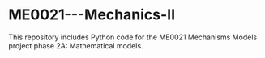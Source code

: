 # ME0021---Mechanics-II

This repository includes Python code for the ME0021 Mechanisms Models project phase 2A: Mathematical models. 
